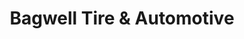 ---
title: "Bagwell Tire & Automotive"
url: /clayton/bagwell-tire-and-automotive/
shop: car repair
---